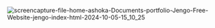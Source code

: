 ![screencapture-file-home-ashoka-Documents-portfolio-Jengo-Free-Website-jengo-index-html-2024-10-05-15_10_25](https://github.com/user-attachments/assets/7b4a9b97-d026-4d52-a0e8-ee92eb9f4511)
